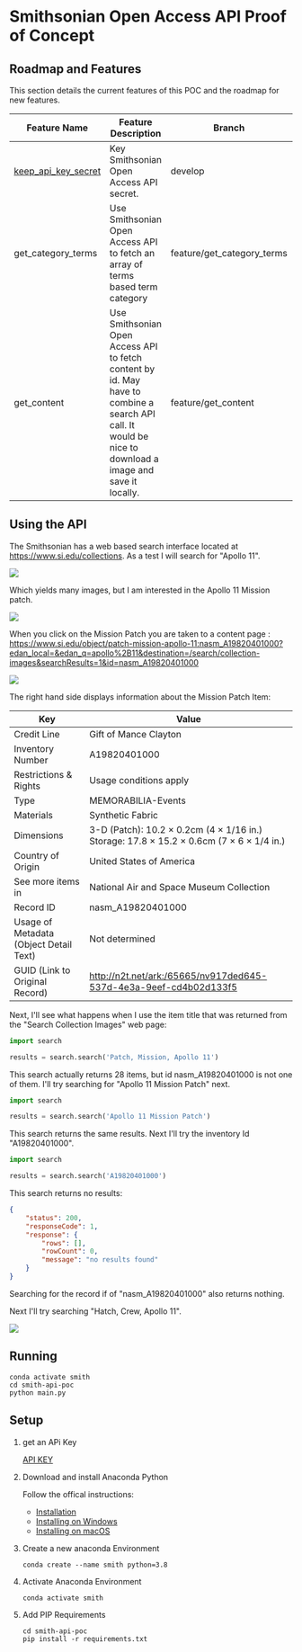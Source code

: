 # Smithsonian Open Access API Proof of Concept

## Roadmap and Features

This section details the current features of this POC and the roadmap for new features.

| Feature Name                                    | Feature Description                                          | Branch                     | Status      |
| ----------------------------------------------- | ------------------------------------------------------------ | -------------------------- | ----------- |
| [keep_api_key_secret](./keep_api_key_secret.md) | Key Smithsonian Open Access API secret.                      | develop                    | Merged      |
| get_category_terms                              | Use Smithsonian Open Access API to fetch an array of terms based term category | feature/get_category_terms | Merged      |
| get_content                                     | Use Smithsonian Open Access API to fetch content by id.  May have to combine a search  API call.  It would be nice to download a image and save it locally. | feature/get_content        | In Progress |

## Using the API

The Smithsonian has a web based search interface located at https://www.si.edu/collections.  As a test I will search for "Apollo 11".

![](./smithsonian-search-apollo-11.png)

Which yields many images, but I am interested in the Apollo 11 Mission patch.

![](./smithsonian-search-apollo-11-mission-patch-results.png)

When you click on the Mission Patch you are taken to a content page : https://www.si.edu/object/patch-mission-apollo-11:nasm_A19820401000?edan_local=&edan_q=apollo%2B11&destination=/search/collection-images&searchResults=1&id=nasm_A19820401000

![](./smithsonian-search-apollo-11-mission-patch-content.png)

The right hand side displays information about the Mission Patch Item:

| Key                                    | Value                                                        |
| -------------------------------------- | ------------------------------------------------------------ |
| Credit Line                            | Gift of Mance Clayton                                        |
| Inventory Number                       | A19820401000                                                 |
| Restrictions & Rights                  | Usage conditions apply                                       |
| Type                                   | MEMORABILIA-Events                                           |
| Materials                              | Synthetic Fabric                                             |
| Dimensions                             | 3-D (Patch): 10.2 × 0.2cm (4 × 1/16 in.)<br />Storage: 17.8 × 15.2 × 0.6cm (7 × 6 × 1/4 in.) |
| Country of Origin                      | United States of America                                     |
| See more items in                      | National Air and Space Museum Collection                     |
| Record ID                              | nasm_A19820401000                                            |
| Usage of Metadata (Object Detail Text) | Not determined                                               |
| GUID (Link to Original Record)         | http://n2t.net/ark:/65665/nv917ded645-537d-4e3a-9eef-cd4b02d133f5 |


Next, I'll see what happens when I use the item title that was returned from the "Search Collection Images" web page:

```python
import search

results = search.search('Patch, Mission, Apollo 11')

```

This search actually returns 28 items, but id nasm_A19820401000 is not one of them.  I'll try searching for "Apollo 11 Mission Patch" next.

```python
import search

results = search.search('Apollo 11 Mission Patch')

```
This search returns the same results.  Next I'll try the inventory Id "A19820401000".

```python
import search

results = search.search('A19820401000')

```

This search returns no results: 

```json
{
    "status": 200,
    "responseCode": 1,
    "response": {
        "rows": [],
        "rowCount": 0,
        "message": "no results found"
    }
}
```

Searching for the record if of "nasm_A19820401000" also returns nothing.

Next I'll try searching "Hatch, Crew, Apollo 11".

![](./smithsonian-search-apollo-11-hatch-item.png)





## Running

```
conda activate smith
cd smith-api-poc
python main.py
```

## Setup

1. get an APi Key

    [API KEY](https://api.data.gov/signup/)

1. Download and install Anaconda Python

    Follow the offical instructions:

    - [Installation](https://docs.anaconda.com/anaconda/install/)
    - [Installing on Windows](https://docs.anaconda.com/anaconda/install/windows/)
    - [Installing on macOS](https://docs.anaconda.com/anaconda/install/mac-os/)

1. Create a new anaconda Environment

    ```
    conda create --name smith python=3.8
    ```

1. Activate Anaconda Environment

    ```
    conda activate smith
    ```

1. Add PIP Requirements

    ```
    cd smith-api-poc
    pip install -r requirements.txt
    ```
